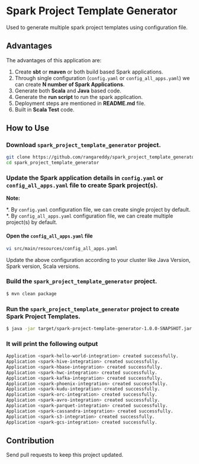 # Spark Project Template Generator

Used to generate multiple spark project templates using configuration file. 

## Advantages

The advantages of this application are:

1. Create **sbt** or **maven** or both build based Spark applications.
2. Through single configuration (`config.yaml` or `config_all_apps.yaml`) we can create **N number of Spark Applications**.
3. Generate both **Scala** and **Java** based code. 
4. Generate the **run script** to run the spark application.
5. Deployment steps are mentioned in **README.md** file.
6. Built in **Scala Test** code.

## How to Use

### Download `spark_project_template_generator` project.

```sh
git clone https://github.com/rangareddy/spark_project_template_generator.git
cd spark_project_template_generator
```

### Update the Spark application details in `config.yaml` or `config_all_apps.yaml` file to create Spark project(s).

**Note:** 

*. By `config.yaml` configuration file, we can create single project by default.
*. By `config_all_apps.yaml` configuration file, we can create multiple project(s) by default.

#### Open the `config_all_apps.yaml` file

```sh
vi src/main/resources/config_all_apps.yaml
```

Update the above configuration according to your cluster like Java Version, Spark version, Scala versions.

### Build the `spark_project_template_generator` project.

```sh
$ mvn clean package
```

### Run the `spark_project_template_generator` project to create Spark Project Templates.

```sh
$ java -jar target/spark-project-template-generator-1.0.0-SNAPSHOT.jar
```

### It will print the following output

```sh
Application <spark-hello-world-integration> created successfully.
Application <spark-hive-integration> created successfully.
Application <spark-hbase-integration> created successfully.
Application <spark-hwc-integration> created successfully.
Application <spark-kafka-integration> created successfully.
Application <spark-phoenix-integration> created successfully.
Application <spark-kudu-integration> created successfully.
Application <spark-orc-integration> created successfully.
Application <spark-avro-integration> created successfully.
Application <spark-parquet-integration> created successfully.
Application <spark-cassandra-integration> created successfully.
Application <spark-s3-integration> created successfully.
Application <spark-gcs-integration> created successfully.
```

## Contribution

Send pull requests to keep this project updated.
